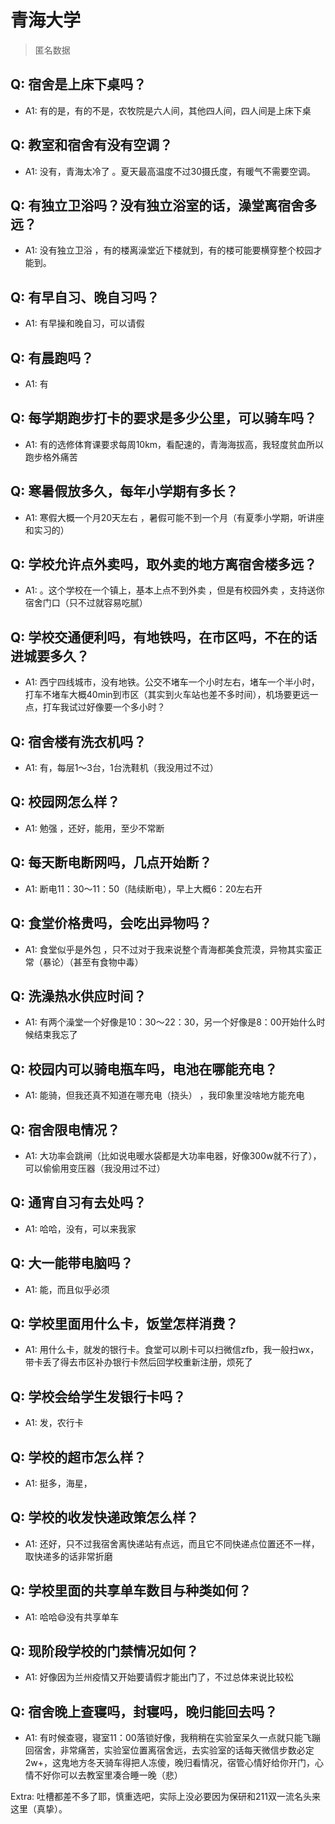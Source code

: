 # 青海大学

> 匿名数据

## Q: 宿舍是上床下桌吗？

- A1: 有的是，有的不是，农牧院是六人间，其他四人间，四人间是上床下桌

## Q: 教室和宿舍有没有空调？

- A1: 没有，青海太冷了 。夏天最高温度不过30摄氏度，有暖气不需要空调。

## Q: 有独立卫浴吗？没有独立浴室的话，澡堂离宿舍多远？

- A1: 没有独立卫浴 ，有的楼离澡堂近下楼就到，有的楼可能要横穿整个校园才能到。

## Q: 有早自习、晚自习吗？

- A1: 有早操和晚自习，可以请假

## Q: 有晨跑吗？

- A1: 有

## Q: 每学期跑步打卡的要求是多少公里，可以骑车吗？

- A1: 有的选修体育课要求每周10km，看配速的，青海海拔高，我轻度贫血所以跑步格外痛苦

## Q: 寒暑假放多久，每年小学期有多长？

- A1: 寒假大概一个月20天左右 ，暑假可能不到一个月（有夏季小学期，听讲座和实习的）

## Q: 学校允许点外卖吗，取外卖的地方离宿舍楼多远？

- A1: 。这个学校在一个镇上，基本上点不到外卖 ，但是有校园外卖 ，支持送你宿舍门口（只不过就容易吃腻）

## Q: 学校交通便利吗，有地铁吗，在市区吗，不在的话进城要多久？

- A1: 西宁四线城市，没有地铁。公交不堵车一个小时左右，堵车一个半小时，打车不堵车大概40min到市区（其实到火车站也差不多时间），机场要更远一点，打车我试过好像要一个多小时？

## Q: 宿舍楼有洗衣机吗？

- A1: 有，每层1～3台，1台洗鞋机（我没用过不过）

## Q: 校园网怎么样？

- A1: 勉强 ，还好，能用，至少不常断

## Q: 每天断电断网吗，几点开始断？

- A1: 断电11：30～11：50（陆续断电），早上大概6：20左右开

## Q: 食堂价格贵吗，会吃出异物吗？

- A1: 食堂似乎是外包 ，只不过对于我来说整个青海都美食荒漠，异物其实蛮正常（暴论）（甚至有食物中毒）

## Q: 洗澡热水供应时间？

- A1: 有两个澡堂一个好像是10：30～22：30，另一个好像是8：00开始什么时候结束我忘了

## Q: 校园内可以骑电瓶车吗，电池在哪能充电？

- A1: 能骑，但我还真不知道在哪充电（挠头） ，我印象里没啥地方能充电

## Q: 宿舍限电情况？

- A1: 大功率会跳闸（比如说电暖水袋都是大功率电器，好像300w就不行了），可以偷偷用变压器（我没用过不过）

## Q: 通宵自习有去处吗？

- A1: 哈哈，没有，可以来我家

## Q: 大一能带电脑吗？

- A1: 能，而且似乎必须

## Q: 学校里面用什么卡，饭堂怎样消费？

- A1: 用什么卡，就发的银行卡。食堂可以刷卡可以扫微信zfb，我一般扫wx，带卡丢了得去市区补办银行卡然后回学校重新注册，烦死了

## Q: 学校会给学生发银行卡吗？

- A1: 发，农行卡

## Q: 学校的超市怎么样？

- A1: 挺多，海星，

## Q: 学校的收发快递政策怎么样？

- A1: 还好，只不过我宿舍离快递站有点远，而且它不同快递点位置还不一样，取快递多的话非常折磨

## Q: 学校里面的共享单车数目与种类如何？

- A1: 哈哈😄没有共享单车

## Q: 现阶段学校的门禁情况如何？

- A1: 好像因为兰州疫情又开始要请假才能出门了，不过总体来说比较松

## Q: 宿舍晚上查寝吗，封寝吗，晚归能回去吗？

- A1: 有时候查寝，寝室11：00落锁好像，我稍稍在实验室呆久一点就只能飞蹦回宿舍，非常痛苦，实验室位置离宿舍远，去实验室的话每天微信步数必定2w+，这鬼地方冬天骑车得把人冻傻，晚归看情况，宿管心情好给你开门，心情不好你可以去教室里凑合睡一晚（悲）

Extra: 吐槽都差不多了耶，慎重选吧，实际上没必要因为保研和211双一流名头来这里（真挚）。